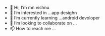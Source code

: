 - 👋 Hi, I’m mn vishnu
- 👀 I’m interested in ...app desighn
- 🌱 I’m currently learning ...android devoloper
- 💞️ I’m looking to collaborate on ...
- 📫 How to reach me ...

<!---
MNVISHNU900/MNVISHNU900 is a ✨ special ✨ repository because its `README.md` (this file) appears on your GitHub profile.
You can click the Preview link to take a look at your changes.
--->
